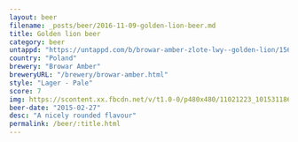 ```yaml
---
layout: beer
filename: _posts/beer/2016-11-09-golden-lion-beer.md
title: Golden lion beer
category: beer
untappd: "https://untappd.com/b/browar-amber-zlote-lwy--golden-lion/156941"
country: "Poland"
brewery: "Browar Amber"
breweryURL: "/brewery/browar-amber.html"
style: "Lager - Pale"
score: 7
img: https://scontent.xx.fbcdn.net/v/t1.0-0/p480x480/11021223_10153118669773745_8881697342781962806_n.jpg?oh=32cd2d56655200b6f8e792b0a3180a0d&oe=5926666E
beer-date: "2015-02-27"
desc: "A nicely rounded flavour"
permalink: /beer/:title.html
---
```

